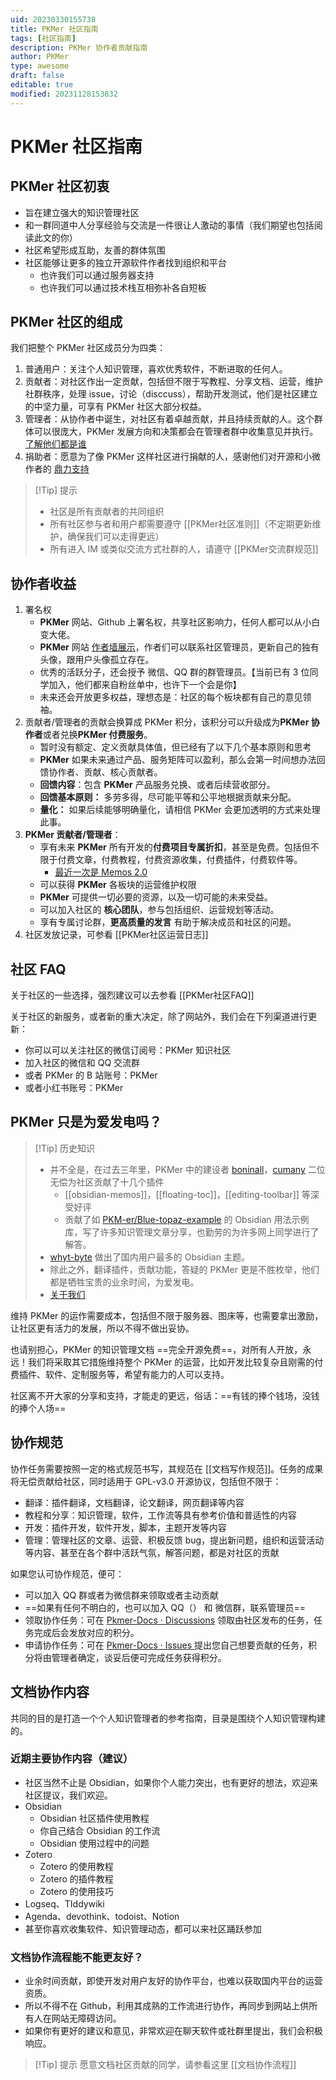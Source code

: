 ```yaml
---
uid: 20230330155738
title: PKMer 社区指南
tags: [社区指南]
description: PKMer 协作者贡献指南
author: PKMer
type: awesome
draft: false
editable: true
modified: 20231128153832
---
```


# PKMer 社区指南

## PKMer 社区初衷

- 旨在建立强大的知识管理社区
- 和一群同道中人分享经验与交流是一件很让人激动的事情（我们期望也包括阅读此文的你）
- 社区希望形成互助，友善的群体氛围
- 社区能够让更多的独立开源软件作者找到组织和平台
	- 也许我们可以通过服务器支持
	- 也许我们可以通过技术栈互相弥补各自短板

## PKMer 社区的组成

我们把整个 PKMer 社区成员分为四类：

1. 普通用户：关注个人知识管理，喜欢优秀软件，不断进取的任何人。
2. 贡献者：对社区作出一定贡献，包括但不限于写教程、分享文档、运营，维护社群秩序，处理 issue，讨论（disccuss），帮助开发测试，他们是社区建立的中坚力量，可享有 PKMer 社区大部分权益。
3. 管理者：从协作者中诞生，对社区有着卓越贡献，并且持续贡献的人。这个群体可以很庞大，PKMer 发展方向和决策都会在管理者群中收集意见并执行。[了解他们都是谁](https://pkmer.cn/about/)
4. 捐助者：愿意为了像 PKMer 这样社区进行捐献的人，感谢他们对开源和小微作者的 [鼎力支持](https://pkmer.cn/products/price/)

>[!Tip] 提示
>- 社区是所有贡献者的共同组织
>- 所有社区参与者和用户都需要遵守 [[PKMer社区准则]]（不定期更新维护，确保我们可以走得更远）
>- 所有进入 IM 或类似交流方式社群的人，请遵守 [[PKMer交流群规范]]

## 协作者收益

1. 署名权
	- **PKMer** 网站、Github 上署名权，共享社区影响力，任何人都可以从小白变大佬。
	- **PKMer** 网站 [作者墙展示](https://pkmer.cn/page/authors/)，作者们可以联系社区管理员，更新自己的独有头像，跟用户头像孤立存在。
	- 优秀的活跃分子，还会授予 微信、QQ 群的群管理员。【当前已有 3 位同学加入，他们都来自粉丝单中，也许下一个会是你】
	- 未来还会开放更多权益，理想态是：社区的每个板块都有自己的意见领袖。
2. 贡献者/管理者的贡献会换算成 PKMer 积分，该积分可以升级成为**PKMer 协作者**或者兑换**PKMer 付费服务**。
	- 暂时没有额定、定义贡献具体值，但已经有了以下几个基本原则和思考
	- **PKMer** 如果未来通过产品、服务矩阵可以盈利，那么会第一时间想办法回馈协作者、贡献、核心贡献者。
	- **回馈内容**：包含 **PKMer** 产品服务兑换、或者后续营收部分。
	- **回馈基本原则：** 多劳多得，尽可能平等和公平地根据贡献来分配。
	- **量化：** 如果后续能够明确量化，请相信 PKMer 会更加透明的方式来处理此事。
3. **PKMer 贡献者/管理者**：
	- 享有未来 **PKMer** 所有开发的**付费项目专属折扣**，甚至是免费。包括但不限于付费文章，付费教程，付费资源收集，付费插件，付费软件等。
		- [最近一次是 Memos 2.0](https://pkmer.cn/products/productDetails/)
	- 可以获得 **PKMer** 各板块的运营维护权限
	- **PKMer** 可提供一切必要的资源，以及一切可能的未来受益。
	- 可以加入社区的 **核心团队**，参与包括组织、运营规划等活动。
	- 享有专属讨论群，**更高质量的发言** 有助于解决成员和社区的问题。
4. 社区发放记录，可参看 [[PKMer社区运营日志]]

## 社区 FAQ

关于社区的一些选择，强烈建议可以去参看 [[PKMer社区FAQ]]

关于社区的新服务，或者新的重大决定，除了网站外，我们会在下列渠道进行更新：

- 你可以可以关注社区的微信订阅号：PKMer 知识社区
- 加入社区的微信和 QQ 交流群
- 或者 PKMer 的 B 站账号：PKMer
- 或者小红书账号：PKMer

## PKMer 只是为爱发电吗？

>[!Tip] 历史知识
>- 并不全是，在过去三年里，PKMer 中的建设者 [boninall](https://github.com/Quorafind)，[cumany](https://github.com/cumany) 二位无偿为社区贡献了十几个插件
>	- [[obsidian-memos]]，[[floating-toc]]，[[editing-toolbar]] 等深受好评
>	- 贡献了如 [PKM-er/Blue-topaz-example](https://github.com/PKM-er/Blue-topaz-example) 的 Obsidian 用法示例库，写了许多知识管理文章分享，也勤劳的为许多网上同学进行了解答。
>- [whyt-byte](https://github.com/whyt-byte) 做出了国内用户最多的 Obsidian 主题。
>- 除此之外，翻译插件，贡献功能，答疑的 PKMer 更是不胜枚举，他们都是牺牲宝贵的业余时间，为爱发电。
>- [关于我们](https://pkmer.cn/about/)

维持 PKMer 的运作需要成本，包括但不限于服务器、图床等，也需要拿出激励，让社区更有活力的发展，所以不得不做出妥协。

也请别担心，PKMer 的知识管理文档 ==完全开源免费==，对所有人开放，永远！我们将采取其它措施维持整个 PKMer 的运营，比如开发比较复杂且刚需的付费插件、软件、定制服务等，希望有能力的人可以支持。

社区离不开大家的分享和支持，才能走的更远，俗话：==有钱的捧个钱场，没钱的捧个人场==

## 协作规范

协作任务需要按照一定的格式规范书写，其规范在 [[文档写作规范]]。任务的成果将无偿贡献给社区，同时适用于 GPL-v3.0 开源协议，包括但不限于：

- 翻译：插件翻译，文档翻译，论文翻译，网页翻译等内容
- 教程和分享：知识管理，软件，工作流等具有参考价值和普适性的内容
- 开发：插件开发，软件开发，脚本，主题开发等内容
- 管理：管理社区的文章、运营、积极反馈 bug，提出新问题，组织和运营活动等内容、甚至在各个群中活跃气氛，解答问题，都是对社区的贡献

如果您认可协作规范，便可：

- 可以加入 QQ 群或者为微信群来领取或者主动贡献
- ==如果有任何不明白的，也可以加入 QQ（） 和 微信群，联系管理员==
- 领取协作任务：可在 [Pkmer-Docs · Discussions](https://github.com/PKM-er/Pkmer-Docs/discussions) 领取由社区发布的任务，任务完成后会发放对应的积分。
- 申请协作任务：可在 [Pkmer-Docs · Issues ](https://github.com/PKM-er/Pkmer-Docs/issues) 提出您自己想要贡献的任务，积分将由管理者确定，谈妥后便可完成任务获得积分。

## 文档协作内容

共同的目的是打造一个个人知识管理者的参考指南，目录是围绕个人知识管理构建的。

### 近期主要协作内容（建议）

- 社区当然不止是 Obsidian，如果你个人能力突出，也有更好的想法，欢迎来社区提议，我们欢迎。
- Obsidian
	- Obsidian 社区插件使用教程
	- 你自己结合 Obsidian 的工作流
	- Obsidian 使用过程中的问题
- Zotero
	- Zotero 的使用教程
	- Zotero 的插件教程
	- Zotero 的使用技巧
- Logseq、TIddywiki
- Agenda、devothink、todoist、Notion
- 甚至你喜欢收集软件、知识管理动态，都可以来社区踊跃参加

### 文档协作流程能不能更友好？

- 业余时间贡献，即使开发对用户友好的协作平台，也难以获取国内平台的运营资质。
- 所以不得不在 Github，利用其成熟的工作流进行协作，再同步到网站上供所有人在网站无障碍访问。
- 如果你有更好的建议和意见，非常欢迎在聊天软件或社群里提出，我们会积极响应。

> [!Tip] 提示
> 愿意文档社区贡献的同学，请参看这里 [[文档协作流程]]